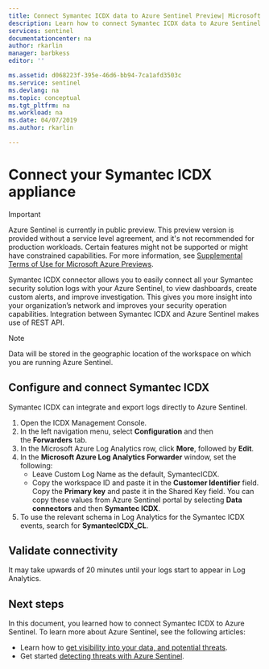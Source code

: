 ```yaml
---
title: Connect Symantec ICDX data to Azure Sentinel Preview| Microsoft Docs
description: Learn how to connect Symantec ICDX data to Azure Sentinel.
services: sentinel
documentationcenter: na
author: rkarlin
manager: barbkess
editor: ''

ms.assetid: d068223f-395e-46d6-bb94-7ca1afd3503c
ms.service: sentinel
ms.devlang: na
ms.topic: conceptual
ms.tgt_pltfrm: na
ms.workload: na
ms.date: 04/07/2019
ms.author: rkarlin

---
```

# Connect your Symantec ICDX appliance 

> [!IMPORTANT]
> Azure Sentinel is currently in public preview.
> This preview version is provided without a service level agreement, and it's not recommended for production workloads. Certain features might not be supported or might have constrained capabilities. 
> For more information, see [Supplemental Terms of Use for Microsoft Azure Previews](https://azure.microsoft.com/support/legal/preview-supplemental-terms/).

Symantec ICDX connector allows you to easily connect all your Symantec security solution logs with your Azure Sentinel, to view dashboards, create custom alerts, and improve investigation. This gives you more insight into your organization’s network and improves your security operation capabilities. Integration between Symantec ICDX and Azure Sentinel makes use of REST API.


> [!NOTE]
> Data will be stored in the geographic location of the workspace on which you are running Azure Sentinel.

## Configure and connect Symantec ICDX 

Symantec ICDX can integrate and export logs directly to Azure Sentinel.

1. Open the ICDX Management Console.
2. In the left navigation menu, select **Configuration** and then the **Forwarders** tab.
3. In the Microsoft Azure Log Analytics row, click **More**, followed by **Edit**. 
4. In the **Microsoft Azure Log Analytics Forwarder** window, set the following:
    - Leave Custom Log Name as the default, SymantecICDX.
    - Copy the workspace ID and paste it in the **Customer Identifier** field. Copy the **Primary key** and paste it in the Shared Key field. You can copy these values from Azure Sentinel portal by selecting **Data connectors** and then **Symantec ICDX**.
6. To use the relevant schema in Log Analytics for the Symantec ICDX events, search for **SymantecICDX_CL**.


## Validate connectivity

It may take upwards of 20 minutes until your logs start to appear in Log Analytics. 



## Next steps
In this document, you learned how to connect Symantec ICDX to Azure Sentinel. To learn more about Azure Sentinel, see the following articles:
- Learn how to [get visibility into your data, and potential threats](quickstart-get-visibility.md).
- Get started [detecting threats with Azure Sentinel](tutorial-detect-threats.md).

